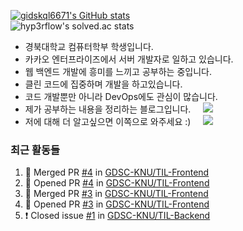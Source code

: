 <!HTML>

[![gidskql6671's GitHub stats](https://github-readme-stats.vercel.app/api?username=gidskql6671&count_private=true&show_icons=true&theme=dracula)](https://github.com/gidskql6671)  
![hyp3rflow's solved.ac stats](https://github-readme-solvedac.hyp3rflow.vercel.app/api/?handle=gidskql6671)

- 경북대학교 컴퓨터학부 학생입니다.
- 카카오 엔터프라이즈에서 서버 개발자로 일하고 있습니다.
- 웹 백엔드 개발에 흥미를 느끼고 공부하는 중입니다.
- 클린 코드에 집중하며 개발을 하고있습니다.
- 코드 개발뿐만 아니라 DevOps에도 관심이 많습니다.
- 제가 공부하는 내용을 정리하는 블로그입니다. &nbsp;&nbsp;&nbsp; <a href="https://velog.io/@gidskql6671"> 
    <img src="https://img.shields.io/badge/Velog Blog-Dev Blog-1aa4e4?style=flat-square"/></a>
  </a> 
- 저에 대해 더 알고싶으면 이쪽으로 와주세요 :) &nbsp;&nbsp;&nbsp; <a href="https://velog.io/@gidskql6671/about"> 
    <img src="https://img.shields.io/badge/Velog Profile-About Me-389e64?style=flat-square"/></a>
  </a> 


### 최근 활동들

<!--START_SECTION:activity-->
1. 🎉 Merged PR [#4](https://github.com/GDSC-KNU/TIL-Frontend/pull/4) in [GDSC-KNU/TIL-Frontend](https://github.com/GDSC-KNU/TIL-Frontend)
2. 💪 Opened PR [#4](https://github.com/GDSC-KNU/TIL-Frontend/pull/4) in [GDSC-KNU/TIL-Frontend](https://github.com/GDSC-KNU/TIL-Frontend)
3. 🎉 Merged PR [#3](https://github.com/GDSC-KNU/TIL-Frontend/pull/3) in [GDSC-KNU/TIL-Frontend](https://github.com/GDSC-KNU/TIL-Frontend)
4. 💪 Opened PR [#3](https://github.com/GDSC-KNU/TIL-Frontend/pull/3) in [GDSC-KNU/TIL-Frontend](https://github.com/GDSC-KNU/TIL-Frontend)
5. ❗️ Closed issue [#1](https://github.com/GDSC-KNU/TIL-Backend/issues/1) in [GDSC-KNU/TIL-Backend](https://github.com/GDSC-KNU/TIL-Backend)
<!--END_SECTION:activity-->
